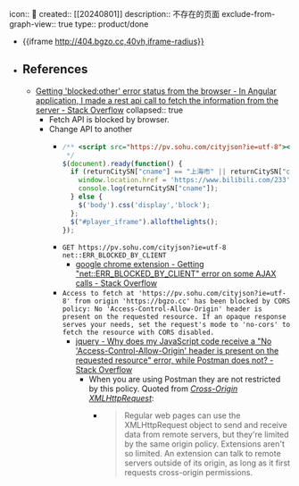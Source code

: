 icon:: 📂
created:: [[20240801]]
description:: 不存在的页面
exclude-from-graph-view:: true
type:: product/done

- \{{iframe http://404.bgzo.cc,40vh,iframe-radius}}
- ## References
  - [Getting 'blocked:other' error status from the browser - In Angular application, I made a rest api call to fetch the information from the server - Stack Overflow](https://stackoverflow.com/questions/56048166/getting-blockedother-error-status-from-the-browser-in-angular-application)
    collapsed:: true
    - Fetch API is blocked by browser.
    - Change API to another
      - ```js
        /** <script src="https://pv.sohu.com/cityjson?ie=utf-8"></script>
         */
        $(document).ready(function() {
          if (returnCitySN["cname"] == "上海市" || returnCitySN["cid"] == "310000" || returnCitySN["cname"] == "北京市") {
            window.location.href = 'https://www.bilibili.com/233';
            console.log(returnCitySN["cname"]);
          } else {
            $('body').css('display','block');
          };
          $("#player_iframe").allofthelights();
        });
        ```
      - `GET https://pv.sohu.com/cityjson?ie=utf-8 net::ERR_BLOCKED_BY_CLIENT`
        - [google chrome extension - Getting "net::ERR_BLOCKED_BY_CLIENT" error on some AJAX calls - Stack Overflow](https://stackoverflow.com/questions/23341765/getting-neterr-blocked-by-client-error-on-some-ajax-calls)
      - `Access to fetch at 'https://pv.sohu.com/cityjson?ie=utf-8' from origin 'https://bgzo.cc' has been blocked by CORS policy: No 'Access-Control-Allow-Origin' header is present on the requested resource. If an opaque response serves your needs, set the request's mode to 'no-cors' to fetch the resource with CORS disabled.`
        - [jquery - Why does my JavaScript code receive a "No 'Access-Control-Allow-Origin' header is present on the requested resource" error, while Postman does not? - Stack Overflow](https://stackoverflow.com/questions/20035101/why-does-my-javascript-code-receive-a-no-access-control-allow-origin-header-i)
          - When you are using Postman they are not restricted by this policy. Quoted from *[Cross-Origin XMLHttpRequest](https://developer.chrome.com/docs/extensions/mv2/xhr/)*:
            - > Regular web pages can use the XMLHttpRequest object to send and receive data from remote servers, but they're limited by the same origin policy. Extensions aren't so limited. An extension can talk to remote servers outside of its origin, as long as it first requests cross-origin permissions.